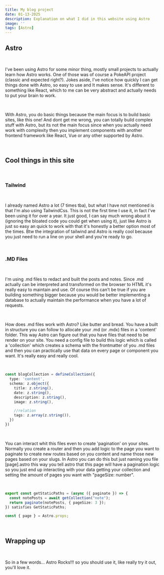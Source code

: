 ```yaml
---
title: My blog project
date: 01-13-2025
description: Explanation on what I did in this website using Astro
image: ''
tags: [Astro]
---
```


## Astro

<br/>

I've been using Astro for some minor thing, mostly small projects to actually
learn how Astro works. One of those was of course a PokeAPI project (classic and expected right?).
Jokes aside, I've notice how quickly I can get things done with Astro, so easy to use and It makes
sense. It's different to something like React, which to me can be very abstract and actually needs
to put your brain to work.

<br/>

With Astro, you do basic things because the main focus is to build basic sites, like this one!
And dont get me wrong, you can totally build complex stuff with Astro, but its not the main
focus since when you actually need work with complexity then you implement components with
another frontend framework like React, Vue or any other supported by Astro.

<br/>

## Cool things in this site

<br/>

### Tailwind

<br/>

I already named Astro a lot (7 times tba), but what I have not mentioned is that I'm also using
TailwindCss. This is not the first time I use it, in fact I've been using it for over a year.
It just good, I can say much wrong about it (ignoring the bloated code you could get when using it),
just like Astro is just so easy an quick to work with that it's honestly a better option most of
the times. Btw the integration of tailwind and Astro is really cool because you just need to run
a line on your shell and you're ready to go.

<br/>

### .MD Files

<br/>

I'm using .md files to redact and built the posts and notes. Since .md actually can be interpreted
and transformed on the browser to HTML it's really easy to maintain and use. Of course this can't be
true if you are building something bigger because you would be better implementing a database to
actually maintain the performance when you have a lot of requests.

<br/>

How does .md files work with Astro? Like butter and bread. You have a built in structure you can
follow to allocate your .md (or .mdx) files in a 'content' folder. This way Astro can figure out
that you have files that need to be render on your site. You need a config file to build this logic
which is called a 'collection' which creates a schema with the frontmatter of you .md files and then
you can practically use that data on every page or component you want. It's really easy and
really cool.

<br/>

```typescript
const blogCollection = defineCollection({
  type: 'content',
  schema: z.object({
    title: z.string(),
    date: z.string(),
    description: z.string(),
    image: z.string(),

    //relation
    tags: z.array(z.string()),
  })
})
```

<br/>

You can interact whit this files even to create 'pagination' on your sites. Normally you create a
router and then you add logic to the page you want to paginate to create new routes based on you
content and name those new pages based on your slugs. In Astro you can do this but just naming
you file [page].astro this way you tell astro that this page will have a pagination logic so you
just end up interacting with your data getting your collection and setting the amount of pages
you want with "pageSize: number".

<br/>

```typescript
export const getStaticPaths = (async ({ paginate }) => {
  const notePosts = await getCollection("note");
  return paginate(notePosts, { pageSize: 3 });
}) satisfies GetStaticPaths;

const { page } = Astro.props;
```

<br/>

## Wrapping up

<br/>

So in a few words... Astro Rocks!!! so you should use it, like really try it out, you'll love it.
